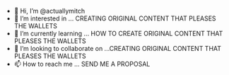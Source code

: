 - 👋 Hi, I’m @actuallymitch
- 👀 I’m interested in ... CREATING ORIGINAL CONTENT THAT PLEASES THE WALLETS
- 🌱 I’m currently learning ... HOW TO CREATE ORIGINAL CONTENT THAT PLEASES THE WALLETS
- 💞️ I’m looking to collaborate on ...CREATING ORIGINAL CONTENT THAT PLEASES THE WALLETS
- 📫 How to reach me ... SEND ME A PROPOSAL

<!---
actuallymitch/actuallymitch is a ✨ special ✨ repository because its `README.md` (this file) appears on your GitHub profile.
You can click the Preview link to take a look at your changes.
--->
